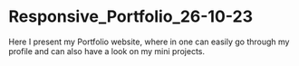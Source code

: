 # Responsive_Portfolio_26-10-23
Here I present my Portfolio website, where in one can easily go through my profile and can also have a look on my mini projects.